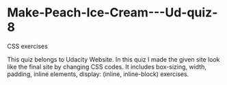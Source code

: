 # Make-Peach-Ice-Cream---Ud-quiz-8
CSS exercises

This quiz belongs to Udacity Website. In this quiz I made the given site look like the final site by changing CSS codes. 
It includes box-sizing, width, padding, inline elements, display: (inline, inline-block) exercises.
